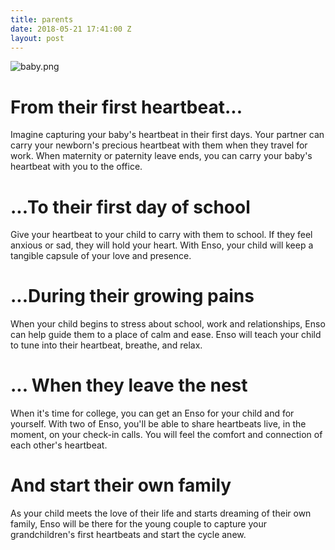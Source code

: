 ```yaml
---
title: parents
date: 2018-05-21 17:41:00 Z
layout: post
---
```


![baby.png](/uploads/baby.png)
# From their first heartbeat...

Imagine capturing your baby's heartbeat in their first days. Your partner can carry your newborn's precious heartbeat with them when they travel for work. When maternity or paternity leave ends, you can carry your baby's heartbeat with you to the office. 

# ...To their first day of school

Give your heartbeat to your child to carry with them to school. If they feel anxious or sad, they will hold your heart. With Enso, your child will keep a tangible capsule of your love and presence.

# ...During their growing pains

When your child begins to stress about school, work and relationships, Enso can help guide them to a place of calm and ease. Enso will teach your child to tune into their heartbeat, breathe, and relax.

# ... When they leave the nest

When it's time for college, you can get an Enso for your child and for yourself. With two of Enso, you'll be able to share heartbeats live, in the moment, on your check-in calls. You will feel the comfort and connection of each other's heartbeat. 

# And start their own family

As your child meets the love of their life and starts dreaming of their own family, Enso will be there for the young couple to capture your grandchildren's first heartbeats and start the cycle anew.